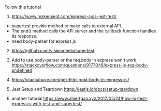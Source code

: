 
Follow this tutorial  
1. https://www.makeuseof.com/express-apis-jest-test/

- supertest provide method to make calls to external API.
- The end() method calls the API server and the callback function handles its response.
- need body-parser for express.js

2. https://github.com/visionmedia/supertest


3. Add to use body-parser or the req.body in express won't work
https://stackoverflow.com/questions/9177049/express-js-req-body-undefined


4. https://stackabuse.com/get-http-post-body-in-express-js/


5. Jest Setup and Teardown
https://jestjs.io/docs/setup-teardown

6. another tutorial
https://www.albertgao.xyz/2017/05/24/how-to-test-expressjs-with-jest-and-supertest/